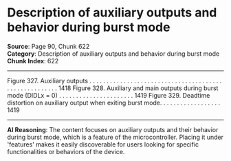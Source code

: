 # Description of auxiliary outputs and behavior during burst mode

**Source**: Page 90, Chunk 622  
**Category**: Description of auxiliary outputs and behavior during burst mode  
**Chunk Index**: 622

---

Figure 327. Auxiliary outputs . . . . . . . . . . . . . . . . . . . . . . . . . . . . . . . . . . . . . . . . . . . . . . . . . . . . . . 1418
Figure 328. Auxiliary and main outputs during burst mode (DIDLx = 0) . . . . . . . . . . . . . . . . . . . . . . 1419
Figure 329. Deadtime distortion on auxiliary output when exiting burst mode. . . . . . . . . . . . . . . . . . 1419

---

**AI Reasoning**: The content focuses on auxiliary outputs and their behavior during burst mode, which is a feature of the microcontroller. Placing it under 'features' makes it easily discoverable for users looking for specific functionalities or behaviors of the device.
